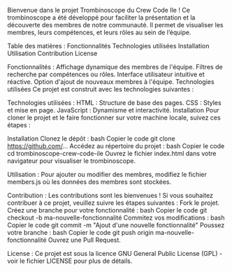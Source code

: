 Bienvenue dans le projet Trombinoscope du Crew Code Ile ! Ce trombinoscope a été développé pour faciliter la présentation et la découverte des membres de notre communauté. Il permet de visualiser les membres, leurs compétences, et leurs rôles au sein de l’équipe.

Table des matières :
Fonctionnalités
Technologies utilisées
Installation
Utilisation
Contribution
License

Fonctionnalités :
Affichage dynamique des membres de l'équipe.
Filtres de recherche par compétences ou rôles.
Interface utilisateur intuitive et réactive.
Option d'ajout de nouveaux membres à l'équipe.
Technologies utilisées
Ce projet est construit avec les technologies suivantes :

Technologies utilisées :
HTML : Structure de base des pages.
CSS : Styles et mise en page.
JavaScript : Dynamisme et interactivité.
Installation
Pour cloner le projet et le faire fonctionner sur votre machine locale, suivez ces étapes :

Installation
Clonez le dépôt :
bash
Copier le code
git clone https://github.com/...
Accédez au répertoire du projet :
bash
Copier le code
cd trombinoscope-crew-code-ile
Ouvrez le fichier index.html dans votre navigateur pour visualiser le trombinoscope.

Utilisation :
Pour ajouter ou modifier des membres, modifiez le fichier members.js où les données des membres sont stockées.

Contribution :
Les contributions sont les bienvenues ! Si vous souhaitez contribuer à ce projet, veuillez suivre les étapes suivantes :
Fork le projet.
Créez une branche pour votre fonctionnalité :
bash
Copier le code
git checkout -b ma-nouvelle-fonctionnalité
Commitez vos modifications :
bash
Copier le code
git commit -m "Ajout d'une nouvelle fonctionnalité"
Poussez votre branche :
bash
Copier le code
git push origin ma-nouvelle-fonctionnalité
Ouvrez une Pull Request.

License :
Ce projet est sous la licence GNU General Public License (GPL) - voir le fichier LICENSE pour plus de détails.
